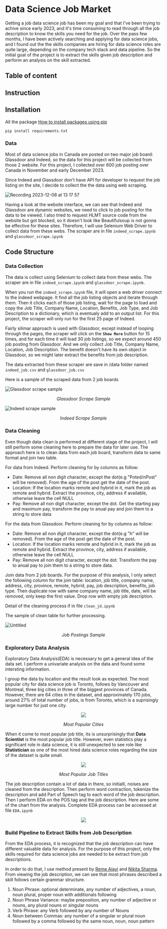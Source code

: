 # Data Science Job Market

Getting a job data science job has been my goal and that I've been trying to achive since early 2023, and it's time consuming to read through all the job description to know the skills you need for the job. Over the pass few months, I have been actively searching and applying for data science jobs, and I found out the the skills companies are hiring for data science roles are quite large, depending on the company tech stack and data pipeline. So the initial goal of the project is to extract the skills given job description and perform an analysis on the skill extracted.

## Table of content

## Instruction

## Installation
All the package 
[How to install packages using pip]([https://www.google.com](https://packaging.python.org/en/latest/tutorials/installing-packages/)https://packaging.python.org/en/latest/tutorials/installing-packages/)  
```console
pip install requirements.txt
```


### Data

Most of data science jobs in Canada are posted on two major job board: Glassdoor and Indeed, so the data for this project will be collected from those 2 website. For this project, I collected over 600 job posting over Canada in November and early December 2023.  

Since Indeed and Glassdoor don't have API for developer to request the job listing on the site, I decide to collect the the data using web scraping.

![Recording 2023-12-08 at 13 17 57](https://github.com/alextr1602/data-science-job-market/assets/134574511/936f23c7-e1a4-444b-bae1-c08f2081c159)
 
Having a look at the website interface, we can see that Indeed and Glassdoor are dynamic websites, we need to click to job posting for the data to be viewed. I also tried to request HLMT source code from the website but got blocked, so it doesn't look like Beautifulsoup is not gonna be effective for these sites. Therefore, I will use Selenium Web Driver to collect data from these webs. The scraper are in file `indeed_scrape.ipynb` and `glassdoor_scrape.ipynb`  

## Code Structure 

### Data Collection

The data is collect using Selenium to collect data from these webs. The scraper are in file `indeed_scrape.ipynb` and `glassdoor_scrape.ipynb`.  

When you run the `indeed_scrape.ipynb` file, it will open a web driver connect to the indeed webpage. It find all the job listing objects and iterate through them. Then it clicks each of those job listing, wait for the page to load and copy the Job Title, Company Name, Location, Benefits, Job Type, and Job Description to a dictionary, which is eventualy add to an output list. For this project, the scraper will only run for the first 25 page of Indeed.

Fairly silimar approach is used with Glassdoor, except instead of looping through the pages, the scraper will click on the **`Show More`** button for 15 times, and for each time it will load 30 job listings, so we expect around 450 job posting from Glassdoor. And we only collect Job Title, Company Name, Location, Job Description. The benefit doesn't have its own object in Glassdoor, so we might later extract the benefits from job description.

The data extracted from these scraper are save in /data folder named `indeed_job.csv` and `glassdoor_job.csv`  

Here is a sample of the scraped data from 2 job boards

![Glassdoor scrape sample](https://github.com/alextr1602/data-science-job-market/assets/134574511/f3100043-f24b-44c7-804d-095c625dc4ee)
<p align="center" ><em> Glassdoor Scrape Sample </p></em>

![Indeed scrape sample](https://github.com/alextr1602/data-science-job-market/assets/134574511/c03bd64c-ee70-4e6c-acb2-92a7f46217e6)  
<p align="center"><em> Indeed Scrape Sample </p></em>
  
### Data Cleaning

Even though data clean is performed at different stage of the project, I will still perform some cleaning here to prepare the data for later use. The approach here is to clean data from each job board, transform data to same format and join two table.  

For data from Indeed. Perform cleaning for by columns as follow:
- Date: Remove all non digit character, except the dot(e.g "Poted/nPost" will be removed). From the age of the post get the date of the post.
- Location: If the location marks remote and hybrid in it, mark the job as remote and hybrid. Extract the province, city, address if available, otherwise leave the cell NULL
- Pay: Remove all non digit character, except the dot. Get the starting pay and maximum pay, transform the pay to anual pay and join them to a string to store data

For the data from Glassdoor. Perform cleaning for by columns as follow:
- Date: Remove all non digit character, except the dot(e.g "h" will be removed). From the age of the post get the date of the post.
- Location: If the location marks remote and hybrid in it, mark the job as remote and hybrid. Extract the province, city, address if available, otherwise leave the cell NULL
- Pay: Remove all non digit character, except the dot. Transform the pay to anual pay to join them to a string to store data.  

Join data from 2 job boards. For the purpose of this analysis, I only select the following column for the join table: location, job title, company name, address, city, province, remote, hybrid, pay, job description, benefits, job type. Then duplicate row with same company name, job title, date, will be removed, only keep the first value. Drop row with empty job description.

Detail of the cleaning process if in file `clean_jd.ipynb`

The sample of clean table for further processing.

![Untitled](https://github.com/alextr1602/data-science-job-market/assets/134574511/e1e98049-0f50-4e82-b46f-aa6bc7184946)
<p align="center"><em> Job Postings Sample </p></em>

### Exploratory Data Analysis

Exploratory Data Analysis(EDA) is necessary to get a general idea of the data set. I perform a univariate analysis on the data and found some intersting information. 

I group the data by location and the result look as expected. The most popular city for data science job is Toronto, follows by Vancouver and Montreal, three big cities in three of the biggest provinces of Canada. However, there are 64 cities in the dataset, and approximately 170 jobs, around 27% of total number of jobs, is from Toronto, which is a suprisingly large number for just one city. 
<p align="center">
  <img src="https://github.com/alextr1602/data-science-job-market/assets/134574511/748d55fa-5bcb-42b0-9595-283dde1bd032"/>
</p>
<p align="center"><em> Most Popular Cities </p></em>


When it come to most popular job title, its is unsurprisingly that **Data Scientist** is the most popular job title. However, even statistics play a significant role in data science, it is still unexpected to see role like **Statistician** as one of the most hired data science roles regarding the size of the dataset is quite small. 
<p align="center">
  <img src="https://github.com/alextr1602/data-science-job-market/assets/134574511/d9bc957a-c4d4-4c82-8428-e52e9a3b0b9b"/>
</p>
<p align="center"><em> Most Popular Job Titles </p></em>

The job description contain a lot of data in there, so initialli, noises are cleaned from the description. Then perform word contraction, tokenize the description and add Part of Speech tag to each word of the job description. Then I perform EDA on the POS tag and the job description. Here are some of the chart from the analysis. Complete EDA process can be accessed at file `EDA.ipynb`

<p align="center">
  <img src="https://github.com/AlexDatTr/data-science-job-market/assets/134574511/82bd9917-c8c9-4b1e-928b-65d5244ca145"/>
</p>

### Build Pipeline to Extract Skills from Job Description 

From the EDA process, it is recognized that the job description can have different valuable data for analysis. For the purpose of this project, only the skills required for data science jobs are needed to be extract from job descriptions. 

In order to do that, I use method present by [Reme Ajayi](https://medium.com/@Olohireme/job-skills-extraction-from-data-science-job-posts-38fd58b94675) and [Nikita Sharma](https://confusedcoders.com/wp-content/uploads/2019/09/Job-Skills-extraction-with-LSTM-and-Word-Embeddings-Nikita-Sharma.pdf). From viewing the job description, we can see that most phrases described a skill follows certain grammar structure. 

1. Noun Phrase: optional determinate, any number of adjectives, a noun, noun plural, proper noun with additionals following 
2. Noun Phrase Variance: maybe preposition, any number of adjective or nouns, any plural nouns or singular nouns
3. Verb Phrase: any Verb followed by any number of Nouns
4. Noun between Commas:  any number of a singular or plural noun followed by a comma followed by the same noun, noun, noun pattern





